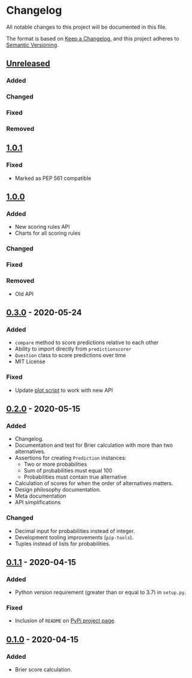 <!-- markdownlint-disable MD024 -->

# Changelog

All notable changes to this project will be documented in this file.

The format is based on [Keep a Changelog](https://keepachangelog.com/en/1.0.0/), and this project adheres to [Semantic Versioning](https://semver.org/spec/v2.0.0.html).

## [Unreleased]

### Added

### Changed

### Fixed

### Removed

## [1.0.1]

### Fixed

- Marked as PEP 561 compatible

## [1.0.0]

### Added

- New scoring rules API
- Charts for all scoring rules

### Changed

### Fixed

### Removed

- Old API

## [0.3.0] - 2020-05-24

### Added

- `compare` method to score predictions relative to each other
- Ability to import directly from `predictionscorer`
- `Question` class to score predictions over time
- MIT License

### Fixed

- Update [plot script](plot.py) to work with new API

## [0.2.0] - 2020-05-15

### Added

- Changelog.
- Documentation and test for Brier calculation with more than two alternatives.
- Assertions for creating `Prediction` instances:
  - Two or more probabilities
  - Sum of probabilities must equal 100
  - Probabilities must contain true alternative
- Calculation of scores for when the order of alternatives matters.
- Design philosophy documentation.
- Meta documentation
- API simplifications

### Changed

- Decimal input for probabilities instead of integer.
- Development tooling improvements (`pip-tools`).
- Tuples instead of lists for probabilities.

## [0.1.1] - 2020-04-15

### Added

- Python version requirement (greater than or equal to 3.7) in `setup.py`.

### Fixed

- Inclusion of `README` on [PyPi project page](https://pypi.org/project/predictionscorer/).

## [0.1.0] - 2020-04-15

### Added

- Brier score calculation.

[unreleased]: https://github.com/yhoiseth/python-prediction-scorer/compare/v1.0.1...HEAD
[1.0.1]: https://github.com/yhoiseth/python-prediction-scorer/compare/v1.0.0...v1.0.1
[1.0.0]: https://github.com/yhoiseth/python-prediction-scorer/compare/v0.3.0...v1.0.0
[0.3.0]: https://github.com/yhoiseth/python-prediction-scorer/compare/v0.2.0...v0.3.0
[0.2.0]: https://github.com/yhoiseth/python-prediction-scorer/compare/v0.1.1...v0.2.0
[0.1.1]: https://github.com/yhoiseth/python-prediction-scorer/compare/v0.1.0...v0.1.1
[0.1.0]: https://github.com/yhoiseth/python-prediction-scorer/releases/tag/v0.1.0
